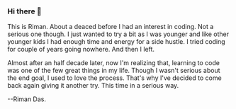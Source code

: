### Hi there 👋

This is Riman. About a deaced before I had an interest in coding. Not a serious one though. I just wanted to try a bit as I was younger and like other younger kids I had enough time and energy for a side hustle. I tried coding for couple of years going nowhere. And then I left. 

Almost after an half decade later, now I'm realizing that, learning to code was one of the few great things in my life. Though I wasn't serious about the end goal, I used to love the process. That's why I've decided to come back again giving it another try. This time in a serious way.

--Riman Das.

<!--
**rimanz/rimanz** is a ✨ _special_ ✨ repository because its `README.md` (this file) appears on your GitHub profile.

Here are some ideas to get you started:

- 🔭 I’m currently working on ...
- 🌱 I’m currently learning ...
- 👯 I’m looking to collaborate on ...
- 🤔 I’m looking for help with ...
- 💬 Ask me about ...
- 📫 How to reach me: ...
- 😄 Pronouns: ...
- ⚡ Fun fact: ...
-->
